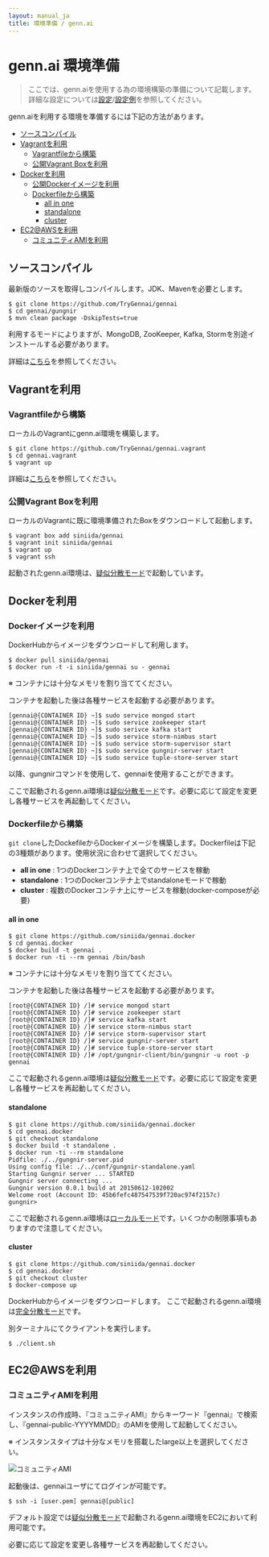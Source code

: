 ```yaml
---
layout: manual_ja
title: 環境準備 / genn.ai
---
```


# genn.ai 環境準備

> ここでは、genn.aiを使用する為の環境構築の準備について記載します。詳細な設定については[設定](/ja/config.html)/[設定例](/ja/example.html)を参照してください。

genn.aiを利用する環境を準備するには下記の方法があります。

* [ソースコンパイル](#compile)
* [Vagrantを利用](#vagrant)
  * [Vagrantfileから構築](#vagrantfile)
  * [公開Vagrant Boxを利用](#vagrantbox)
* [Dockerを利用](#docker)
  * [公開Dockerイメージを利用](#dockerimage)
  * [Dockerfileから構築](#dockerfile)
    * [all in one](#docker-allinone)
    * [standalone](#docker-standalone)
    * [cluster](#docker-cluster)
* [EC2@AWSを利用](#ec2)
  * [コミュニティAMIを利用](#public-ami)

## ソースコンパイル <a name="compile" class="anchor"></a>

最新版のソースを取得しコンパイルします。JDK、Mavenを必要とします。

    $ git clone https://github.com/TryGennai/gennai
    $ cd gennai/gungnir
    $ mvn clean package -DskipTests=true

利用するモードによりますが、MongoDB, ZooKeeper, Kafka, Stormを別途インストールする必要があります。

詳細は[こちら](https://github.com/TryGennai/gennai/tree/master/gungnir#getting-started-with-gennai)を参照してください。

## Vagrantを利用 <a name="vagrant" class="anchor"></a>

### Vagrantfileから構築 <a name="vagrantfile" class="anchor"></a>

ローカルのVagrantにgenn.ai環境を構築します。

    $ git clone https://github.com/TryGennai/gennai.vagrant
    $ cd gennai.vagrant
    $ vagrant up

詳細は[こちら](https://github.com/TryGennai/gennai.vagrant)を参照してください。

### 公開Vagrant Boxを利用 <a name="vagrantbox" class="anchor"></a>

ローカルのVagrantに既に環境準備されたBoxをダウンロードして起動します。

    $ vagrant box add siniida/gennai
    $ vagrant init siniida/gennai
    $ vagrant up
    $ vagrant ssh

起動されたgenn.ai環境は、[疑似分散モード](/ja/config.html#mode.pseudo)で起動しています。

## Dockerを利用 <a name="docker" class="anchor"></a>

### Dockerイメージを利用 <a name="dockerimage" class="anchor"></a>

DockerHubからイメージをダウンロードして利用します。

    $ docker pull siniida/gennai
    $ docker run -t -i siniida/gennai su - gennai

※ コンテナには十分なメモリを割り当ててください。

コンテナを起動した後は各種サービスを起動する必要があります。

    [gennai@{CONTAINER ID} ~]$ sudo service mongod start
    [gennai@{CONTAINER ID} ~]$ sudo service zookeeper start
    [gennai@{CONTAINER ID} ~]$ sudo serivce kafka start
    [gennai@{CONTAINER ID} ~]$ sudo service storm-nimbus start
    [gennai@{CONTAINER ID} ~]$ sudo service storm-supervisor start
    [gennai@{CONTAINER ID} ~]$ sudo service gungnir-server start
    [gennai@{CONTAINER ID} ~]$ sudo service tuple-store-server start

以降、gungnirコマンドを使用して、gennaiを使用することができます。

ここで起動されるgenn.ai環境は[疑似分散モード](/ja/config.html#mode.pseudo)です。必要に応じて設定を変更し各種サービスを再起動してください。


### Dockerfileから構築 <a name="dockerfile" class="anchor"></a>

`git clone`したDockefileからDockerイメージを構築します。Dockerfileは下記の3種類があります。使用状況に合わせて選択してください。

* **all in one** : 1つのDockerコンテナ上で全てのサービスを稼動
* **standalone** : 1つのDockerコンテナ上でstandaloneモードで稼動
* **cluster** : 複数のDockerコンテナ上にサービスを稼動(docker-composeが必要)

#### all in one <a name="docker-allinone" class="anchor"></a>

    $ git clone https://github.com/siniida/gennai.docker
    $ cd gennai.docker
    $ docker build -t gennai .
    $ docker run -ti --rm gennai /bin/bash

※ コンテナには十分なメモリを割り当ててください。

コンテナを起動した後は各種サービスを起動する必要があります。

    [root@{CONTAINER ID} /]# service mongod start
    [root@{CONTAINER ID} /]# service zookeeper start
    [root@{CONTAINER ID} /]# service kafka start
    [root@{CONTAINER ID} /]# service storm-nimbus start
    [root@{CONTAINER ID} /]# service storm-supervisor start
    [root@{CONTAINER ID} /]# service gungnir-server start
    [root@{CONTAINER ID} /]# service tuple-store-server start
    [root@{CONTAINER ID} /]# /opt/gungnir-client/bin/gungnir -u root -p gennai

ここで起動されるgenn.ai環境は[疑似分散モード](/ja/config.html#mode.pseudo)です。必要に応じて設定を変更し各種サービスを再起動してください。

#### standalone <a name="docker-standalone" class="anchor"></a>

    $ git clone https://github.com/siniida/gennai.docker
    $ cd gennai.docker
    $ git checkout standalone
    $ docker build -t standalone .
    $ docker run -ti --rm standalone
    Pidfile: ./../gungnir-server.pid
    Using config file: ./../conf/gungnir-standalone.yaml
    Starting Gungnir server ... STARTED
    Gungnir server connecting ...
    Gungnir version 0.0.1 build at 20150612-102002
    Welcome root (Account ID: 45b6fefc487547539f720ac974f2157c)
    gungnir>

ここで起動されるgenn.ai環境は[ローカルモード](/ja/config.html#mode.local)です。いくつかの制限事項もありますので注意してください。

#### cluster <a name="docker-cluster" class="anchor"></a>

    $ git clone https://github.com/siniida/gennai.docker
    $ cd gennai.docker
    $ git checkout cluster
    $ docker-compose up

DockerHubからイメージをダウンロードします。 ここで起動されるgenn.ai環境は[完全分散モード](/ja/config.html#mode.distributed)です。

別ターミナルにてクライアントを実行します。

    $ ./client.sh

## EC2@AWSを利用 <a name="ec2" class="anchor"></a>

### コミュニティAMIを利用 <a name="public-ami" class="anchor"></a>

インスタンスの作成時、『コミュニティAMI』からキーワード『gennai』で検索し、『gennai-public-YYYYMMDD』のAMIを使用して起動してください。

※ インスタンスタイプは十分なメモリを搭載したlarge以上を選択してください。

![コミュニティAMI](/img/public-ami.png)

起動後は、gennaiユーザにてログインが可能です。

    $ ssh -i [user.pem] gennai@[public]

デフォルト設定では[疑似分散モード](/ja/config.html#mode.pseudo)で起動されるgenn.ai環境をEC2において利用可能です。

必要に応じて設定を変更し各種サービスを再起動してください。
